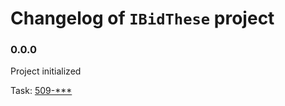 # Changelog of `IBidThese` project

### 0.0.0

Project initialized

Task: [509-***](https://saritasa.atlassian.net/browse/509-***)
